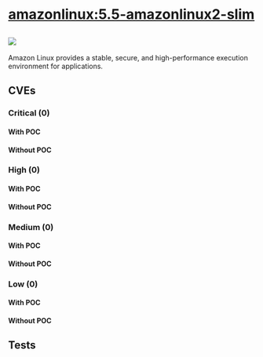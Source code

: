 # [amazonlinux:5.5-amazonlinux2-slim](https://hub.docker.com/_/amazonlinux?tab=tags)
![](https://img.shields.io/static/v1?label=tag&message=5.5-amazonlinux2-slim&color=blue)
---
<p>
Amazon Linux provides a stable, secure, and high-performance execution environment for applications.
</p>

## CVEs
### Critical (0)
#### With POC

#### Without POC


### High (0)
#### With POC

#### Without POC


### Medium (0)
#### With POC

#### Without POC


### Low (0)
#### With POC

#### Without POC


## Tests
